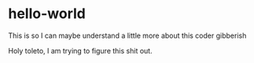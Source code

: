 # hello-world
This is so I can maybe understand a little more about this coder gibberish


Holy toleto, I am trying to figure this shit out.
